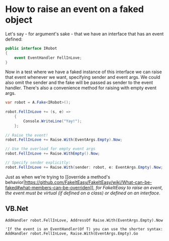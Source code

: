 # How to raise an event on a faked object

Let's say - for argument's sake - that we have an interface that has an event defined:

```csharp
public interface IRobot
{ 
    event EventHandler FellInLove;
}
```

Now in a test where we have a faked instance of this interface we can raise that event whenever we want, specifying sender and event args. We could also omit the sender and the fake will be passed as sender to the event handler. There's also a convenience method for raising with empty event args.

```csharp
var robot = A.Fake<IRobot>();
            
robot.FellInLove += (s, e) =>
    {
        Console.WriteLine("Yay!");
    };
         
// Raise the event!
robot.FellInLove += Raise.With(EventArgs.Empty).Now;

// Use the overload for empty event args
robot.FellInLove += Raise.WithEmpty().Now;

// Specify sender explicitly:
robot.FellInLove += Raise.With(sender: robot, e: EventArgs.Empty).Now;
```

Just as when we're trying to [[override a method's behavior|https://github.com/FakeItEasy/FakeItEasy/wiki/What-can-be-faked#what-members-can-be-overriden]], _for FakeItEasy to raise an event, the event must be virtual (if defined on a class) or defined on an interface_.

## VB.Net

```vb.net
AddHandler robot.FellInLove, AddressOf Raise.With(EventArgs.Empty).Now

'If the event is an EventHandler(Of T) you can use the shorter syntax:
AddHandler robot.FellInLove, Raise.With(EventArgs.Empty).Go
```